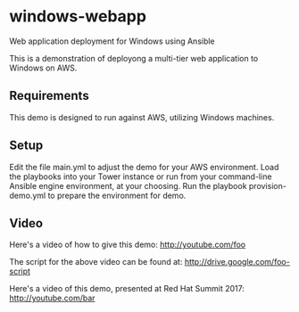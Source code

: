 # windows-webapp
Web application deployment for Windows using Ansible

This is a demonstration of deployong a multi-tier web application to Windows on AWS.

## Requirements

This demo is designed to run against AWS, utilizing Windows machines.

## Setup

Edit the file main.yml to adjust the demo for your AWS environment.
Load the playbooks into your Tower instance or run from your command-line Ansible engine environment, at your choosing.
Run the playbook provision-demo.yml to prepare the environment for demo.

## Video

Here's a video of how to give this demo: http://youtube.com/foo

The script for the above video can be found at: http://drive.google.com/foo-script

Here's a video of this demo, presented at Red Hat Summit 2017: http://youtube.com/bar

